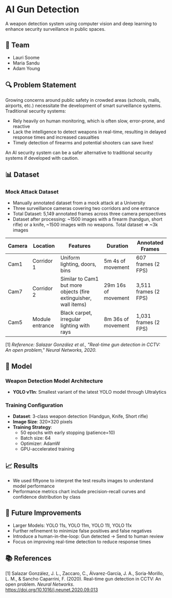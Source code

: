 # AI Gun Detection

A weapon detection system using computer vision and deep learning to enhance security surveillance in public spaces.

## 👥 Team
- Lauri Soome
- Maria Sandu
- Adam Young

## 🔍 Problem Statement

Growing concerns around public safety in crowded areas (schools, malls, airports, etc.) necessitate the development of smart surveillance systems. Traditional security systems:

- Rely heavily on human monitoring, which is often slow, error-prone, and reactive
- Lack the intelligence to detect weapons in real-time, resulting in delayed response times and increased casualties
- Timely detection of firearms and potential shooters can save lives!

An AI security system can be a safer alternative to traditional security systems if developed with caution.

## 📊 Dataset

### Mock Attack Dataset
- Manually annotated dataset from a mock attack at a University
- Three surveillance cameras covering two corridors and one entrance
- Total Dataset: 5,149 annotated frames across three camera perspectives
- Dataset after processing: ~1500 images with a firearm (handgun, short rifle) or a knife, ~1500 images with no weapons. Total dataset => ~3k images

| Camera | Location | Features | Duration | Annotated Frames |
|--------|----------|----------|----------|------------------|
| Cam1 | Corridor 1 | Uniform lighting, doors, bins | 5m 4s of movement | 607 frames (2 FPS) |
| Cam7 | Corridor 2 | Similar to Cam1 but more objects (fire extinguisher, wall items) | 29m 16s of movement | 3,511 frames (2 FPS) |
| Cam5 | Module entrance | Black carpet, irregular lighting with rays | 8m 36s of movement | 1,031 frames (2 FPS) |

[1] *Reference: Salazar González et al., "Real-time gun detection in CCTV: An open problem," Neural Networks, 2020.*

## 🧠 Model

### Weapon Detection Model Architecture
- **YOLO v11n**: Smallest variant of the latest YOLO model through Ultralytics

### Training Configuration
- **Dataset**: 3-class weapon detection (Handgun, Knife, Short rifle)
- **Image Size**: 320×320 pixels
- **Training Strategy**:
  - 50 epochs with early stopping (patience=10)
  - Batch size: 64
  - Optimizer: AdamW
  - GPU-accelerated training

## 📈 Results

- We used fiftyone to interpret the test results images to understand model performance
- Performance metrics chart include precision-recall curves and confidence distribution by class

## 🔮 Future Improvements

- Larger Models: YOLO 11s, YOLO 11m, YOLO 11l, YOLO 11x
- Further refinement to minimize false positives and false negatives
- Introduce a human-in-the-loop: Gun detected -> Send to human review
- Focus on improving real-time detection to reduce response times

## 📚 References

[1] Salazar González, J. L., Zaccaro, C., Álvarez-García, J. A., Soria-Morillo, L. M., & Sancho Caparrini, F. (2020). Real-time gun detection in CCTV: An open problem. *Neural Networks*. https://doi.org/10.1016/j.neunet.2020.09.013
